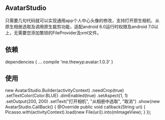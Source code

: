 ## AvatarStudio
只需要几句代码就可以实现通用app个人中心头像的修改，支持打开原生相机、从原生相册选取及调用原生裁剪功能，适配android 6.0运行时权限及android 7.0以上，无需要您添加繁琐的FileProvider及xml文件。

## 依赖
dependencies {
	...
	compile 'me.thewyp:avatar:1.0.3'
}

## 使用
new AvatarStudio.Builder(activityContext)
                .needCrop(true)
                .setTextColor(Color.BLUE)
                .dimEnabled(true)
                .setAspect(1, 1)
                .setOutput(200, 200)
                .setText("打开相机", "从相册中选取", "取消")
                .show(new AvatarStudio.CallBack() {
                    @Override
                    public void callback(String uri) {
                         Picasso.with(activityContext).load(new File(uri)).into(mImageView);
                    }
                });